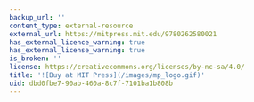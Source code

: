 ```yaml
---
backup_url: ''
content_type: external-resource
external_url: https://mitpress.mit.edu/9780262580021
has_external_licence_warning: true
has_external_license_warning: true
is_broken: ''
license: https://creativecommons.org/licenses/by-nc-sa/4.0/
title: '![Buy at MIT Press](/images/mp_logo.gif)'
uid: dbd0fbe7-90ab-460a-8c7f-7101ba1b808b
---
```

